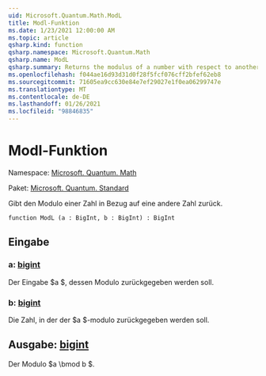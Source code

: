 ```yaml
---
uid: Microsoft.Quantum.Math.ModL
title: Modl-Funktion
ms.date: 1/23/2021 12:00:00 AM
ms.topic: article
qsharp.kind: function
qsharp.namespace: Microsoft.Quantum.Math
qsharp.name: ModL
qsharp.summary: Returns the modulus of a number with respect to another number.
ms.openlocfilehash: f044ae16d93d31d0f28f5fcf076cff2bfef62eb8
ms.sourcegitcommit: 71605ea9cc630e84e7ef29027e1f0ea06299747e
ms.translationtype: MT
ms.contentlocale: de-DE
ms.lasthandoff: 01/26/2021
ms.locfileid: "98846835"
---
```

# <a name="modl-function"></a>Modl-Funktion

Namespace: [Microsoft. Quantum. Math](xref:Microsoft.Quantum.Math)

Paket: [Microsoft. Quantum. Standard](https://nuget.org/packages/Microsoft.Quantum.Standard)


Gibt den Modulo einer Zahl in Bezug auf eine andere Zahl zurück.

```qsharp
function ModL (a : BigInt, b : BigInt) : BigInt
```


## <a name="input"></a>Eingabe

### <a name="a--bigint"></a>a: [bigint](xref:microsoft.quantum.lang-ref.bigint)

Der Eingabe $a $, dessen Modulo zurückgegeben werden soll.


### <a name="b--bigint"></a>b: [bigint](xref:microsoft.quantum.lang-ref.bigint)

Die Zahl, in der der $a $-modulo zurückgegeben werden soll.



## <a name="output--bigint"></a>Ausgabe: [bigint](xref:microsoft.quantum.lang-ref.bigint)

Der Modulo $a \bmod b $.